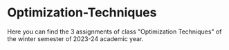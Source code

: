 # Optimization-Techniques

Here you can find the 3 assignments of class "Optimization Techniques" of the winter semester of 2023-24 academic year. 
